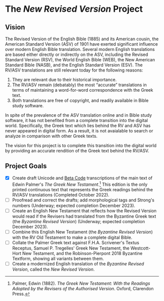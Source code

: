 # The ***New Revised Version*** Project

## Vision

The Revised Version of the English Bible (1885) and its American cousin, the American Standard Version (ASV) of 1901 have exerted significant influence over modern English Bible translation. Several modern English translations are based either directly or indirectly on the ASV, including the Revised Standard Version (RSV), the World English Bible (WEB), the New American Standard Bible (NASB), and the English Standard Version (ESV). The RV/ASV translations are still relevant today for the following reasons:

1. They are relevant due to their historical importance.
2. The RV/ASV remain (debatably) the most “accurate” translations in terms of maintaining a word-for-word correspondence with the Greek text.
3. Both translations are free of copyright, and readily available in Bible study software.

In spite of the prevalence of the ASV translation online and in Bible study software, it has not benefited from a complete transition into the digital world. Specifically, the Greek text which lies behind the RV and ASV has never appeared in digital form. As a result, it is not avaialable to search or analyze in comparison with other Greek texts.

The vision for this project is to complete this transition into the digital world by providing an accurate rendition of the Greek text behind the RV/ASV.

## Project Goals
- [x] Create draft Unicode and [Beta Code](http://stephanus.tlg.uci.edu/encoding/BCM.pdf) transcriptions of the main text of Edwin Palmer's *The Greek New Testament*.[^1] This edition is the only printed continuous text that represents the Greek readings behind the RV/ASV translations (Completed October 2022).
- [ ] Proofread and correct the drafts; add morphological tags and Strong's numbers (Underway; expected completion December 2023).
- [ ] Create an English New Testament that reflects how the Revised Version would read if the Revisers had translated from the Byzantine Greek text (the *Byzantine Revised Version*) (Underway; expected completion December 2023).
- [ ] Combine this English New Testament (the *Byzantine Revised Version*) with the RV Old Testament to make a complete digital Bible.
- [ ] Collate the Palmer Greek text against F.H.A. Scrivener's Textus Receptus, Samuel P. Tregelles' Greek New Testament, the Westcott-Hort New Testament, and the Robinson-Pierpont 2018 Byzantine Textform, showing all variants between them.
- [ ] Create a modernized English translation of the *Byzantine Revised Version*, called the *New Revised Version*.

[^1]: Palmer, Edwin (1882). *The Greek New Testament: With the Readings Adopted by the Revisers of the Authorised Version*. Oxford, Clarendon Press.
